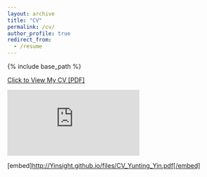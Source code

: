 ```yaml
---
layout: archive
title: "CV"
permalink: /cv/
author_profile: true
redirect_from:
  - /resume
---
```


{% include base_path %}

<a href="http://Yinsight.github.io/files/CV_Yunting_Yin.pdf" target="_blank">Click to View My CV [PDF]</a>


<embed src="http://Yinsight.github.io/files/CV_Yunting_Yin.pdf" type="application/pdf"></embed>

[embed]http://Yinsight.github.io/files/CV_Yunting_Yin.pdf[/embed]

